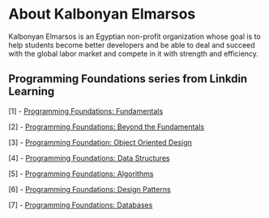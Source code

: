 # About Kalbonyan Elmarsos
Kalbonyan Elmarsos is an Egyptian non-profit organization whose goal is to help students become better developers and be able to deal and succeed with the global labor market and compete in it with strength and efficiency.

## Programming Foundations series from Linkdin Learning

[1] - [Programming Foundations: Fundamentals](https://github.com/waelmando0/KalbonyanElmarsos/tree/master/Linkedin-Learning/Programming-Foundation-Fundamentals)

[2] - [Programming Foundations: Beyond the Fundamentals](https://github.com/waelmando0/KalbonyanElmarsos/tree/master/Linkedin-Learning/Programming-Foundations-Beyond-Fundamentals)

[3] - [Programming Foundation: Object Oriented Design](https://github.com/waelmando0/KalbonyanElmarsos/tree/master/Linkedin-Learning/Programming-Foundation-Object-Oriented-Design)

[4] - [Programming Foundations: Data Structures](https://github.com/waelmando0/KalbonyanElmarsos/tree/master/Linkedin-Learning/Programming-Foundations-Data-Structures)

[5] - [Programming Foundations: Algorithms](https://github.com/waelmando0/KalbonyanElmarsos/tree/master/Linkedin-Learning/Programming-Foundations-Algorithms)

[6] - [Programming Foundations: Design Patterns](https://github.com/waelmando0/KalbonyanElmarsos/tree/master/Linkedin-Learning/Programming-Foundations-Design-Patterns)

[7] - [Programming Foundations: Databases]()

<!-- <img src="https://img.shields.io/badge/Total%20Number%20Of%20Hours%20For%20This%20Courses-24h27m-blue"> -->
